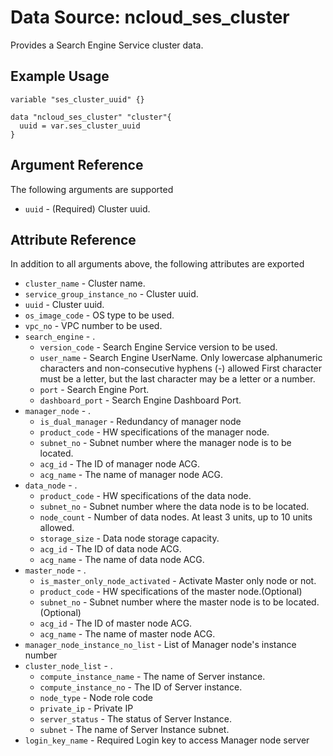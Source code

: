 # Data Source: ncloud_ses_cluster

Provides a Search Engine Service cluster data.

## Example Usage
``` hcl
variable "ses_cluster_uuid" {}

data "ncloud_ses_cluster" "cluster"{
  uuid = var.ses_cluster_uuid
}
```

## Argument Reference
The following arguments are supported

* `uuid` - (Required) Cluster uuid.

## Attribute Reference
In addition to all arguments above, the following attributes are exported

* `cluster_name` - Cluster name.
* `service_group_instance_no` - Cluster uuid.
* `uuid` - Cluster uuid.
* `os_image_code` -  OS type to be used.
* `vpc_no` - VPC number to be used.
* `search_engine` - .
    * `version_code` - Search Engine Service version to be used.
    * `user_name` - Search Engine UserName. Only lowercase alphanumeric characters and non-consecutive hyphens (-) allowed First character must be a letter, but the last character may be a letter or a number.
    * `port` - Search Engine Port.
    * `dashboard_port` - Search Engine Dashboard Port.
* `manager_node` - .
    * `is_dual_manager` - Redundancy of manager node
    * `product_code` - HW specifications of the manager node.
    * `subnet_no` - Subnet number where the manager node is to be located.
    * `acg_id` - The ID of manager node ACG.
    * `acg_name` - The name of manager node ACG.
* `data_node` - .
    * `product_code` - HW specifications of the data node.
    * `subnet_no` - Subnet number where the data node is to be located.
    * `node_count` - Number of data nodes. At least 3 units, up to 10 units allowed.
    * `storage_size` - Data node storage capacity.
    * `acg_id` - The ID of data node ACG.
    * `acg_name` - The name of data node ACG.
* `master_node` - .
  * `is_master_only_node_activated` - Activate Master only node or not.
  * `product_code` - HW specifications of the master node.(Optional)
  * `subnet_no` - Subnet number where the master node is to be located.(Optional)
  * `acg_id` - The ID of master node ACG.
  * `acg_name` - The name of master node ACG.
* `manager_node_instance_no_list` - List of Manager node's instance number 
* `cluster_node_list` - .
  * `compute_instance_name` - The name of Server instance.
  * `compute_instance_no`   - The ID of Server instance.
  * `node_type`             - Node role code
  * `private_ip`            - Private IP
  * `server_status`         - The status of Server Instance.
  * `subnet`                - The name of Server Instance subnet.
* `login_key_name` - Required Login key to access Manager node server